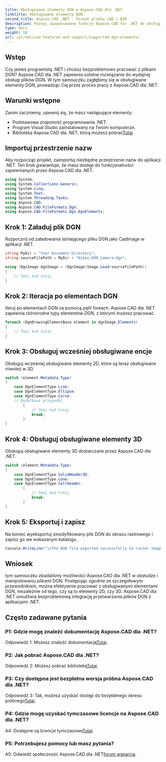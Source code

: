 ```yaml
---
title: Obsługiwane elementy DGN w Aspose.CAD dla .NET
linktitle: Obsługiwane elementy DGN
second_title: Aspose.CAD .NET - Format plików CAD i BIM
description: Poznaj zaawansowane funkcje Aspose.CAD for .NET do obsługi plików DGN. Postępuj zgodnie z naszym przewodnikiem krok po kroku, aby bezproblemowo pracować z elementami 2D i 3D.
type: docs
weight: 18
url: /pl/net/cad-features-and-support/supported-dgn-elements/
---
```

## Wstęp

Czy jesteś programistą .NET i chcesz bezproblemowo pracować z plikami DGN? Aspose.CAD dla .NET zapewnia solidne rozwiązanie do wydajnej obsługi plików DGN. W tym samouczku zagłębimy się w obsługiwane elementy DGN, prowadząc Cię przez proces pracy z Aspose.CAD dla .NET.

## Warunki wstępne

Zanim zaczniemy, upewnij się, że masz następujące elementy:

- Podstawowa znajomość programowania .NET.
- Program Visual Studio zainstalowany na Twoim komputerze.
-  Biblioteka Aspose.CAD dla .NET, którą możesz pobrać[Tutaj](https://releases.aspose.com/cad/net/).

## Importuj przestrzenie nazw

Aby rozpocząć projekt, zaimportuj niezbędne przestrzenie nazw do aplikacji .NET. Ten krok gwarantuje, że masz dostęp do funkcjonalności zapewnianych przez Aspose.CAD dla .NET.

```csharp
using System;
using System.Collections.Generic;
using System.Linq;
using System.Text;
using System.Threading.Tasks;
using Aspose.CAD;
using Aspose.CAD.FileFormats.Dgn;
using Aspose.CAD.FileFormats.Dgn.DgnElements;
```

## Krok 1: Załaduj plik DGN

Rozpocznij od załadowania istniejącego pliku DGN jako CadImage w aplikacji .NET.

```csharp
string MyDir = "Your Document Directory";
string sourceFilePath = MyDir + "Nikon_D90_Camera.dgn";

using (DgnImage dgnImage = (DgnImage)Image.Load(sourceFilePath))
{
    // Twój kod tutaj
}
```

## Krok 2: Iteracja po elementach DGN

Iteruj po elementach DGN za pomocą pętli foreach. Aspose.CAD dla .NET zapewnia różnorodne typy elementów DGN, z którymi możesz pracować.

```csharp
foreach (DgnDrawingElementBase element in dgnImage.Elements)
{
    // Twój kod tutaj
}
```

## Krok 3: Obsługuj wcześniej obsługiwane encje

Obsługuj wcześniej obsługiwane elementy 2D, które są teraz obsługiwane również w 3D.

```csharp
switch (element.Metadata.Type)
{
    case DgnElementType.Line:
    case DgnElementType.Ellipse:
    case DgnElementType.Curve:
    // Dodatkowe przypadki
        {
            // Twój kod tutaj
            break;
        }
}
```

## Krok 4: Obsługuj obsługiwane elementy 3D

Obsługuj obsługiwane elementy 3D dostarczane przez Aspose.CAD dla .NET.

```csharp
switch (element.Metadata.Type)
{
    case DgnElementType.SolidHeader3D:
    case DgnElementType.Cone:
    case DgnElementType.CellHeader:
        {
            // Twój kod tutaj
            break;
        }
}
```

## Krok 5: Eksportuj i zapisz

Na koniec wyeksportuj zmodyfikowany plik DGN do obrazu rastrowego i zapisz go we wskazanym katalogu.

```csharp
Console.WriteLine("\nThe DGN file exported successfully to raster image.\nFile saved at " + MyDir);
```

## Wniosek

tym samouczku zbadaliśmy możliwości Aspose.CAD dla .NET w obsłudze i manipulowaniu plikami DGN. Postępując zgodnie ze szczegółowym przewodnikiem, można efektywnie pracować z obsługiwanymi elementami DGN, niezależnie od tego, czy są to elementy 2D, czy 3D. Aspose.CAD dla .NET umożliwia bezproblemową integrację przetwarzania plików DGN z aplikacjami .NET.

## Często zadawane pytania

### P1: Gdzie mogę znaleźć dokumentację Aspose.CAD dla .NET?

 Odpowiedź 1: Możesz znaleźć dokumentację[Tutaj](https://reference.aspose.com/cad/net/).

### P2: Jak pobrać Aspose.CAD dla .NET?

 Odpowiedź 2: Możesz pobrać bibliotekę[Tutaj](https://releases.aspose.com/cad/net/).

### P3: Czy dostępna jest bezpłatna wersja próbna Aspose.CAD dla .NET?

 Odpowiedź 3: Tak, możesz uzyskać dostęp do bezpłatnego okresu próbnego[Tutaj](https://releases.aspose.com/).

### P4: Gdzie mogę uzyskać tymczasowe licencje na Aspose.CAD dla .NET?

 A4: Dostępne są licencje tymczasowe[Tutaj](https://purchase.aspose.com/temporary-license/).

### P5: Potrzebujesz pomocy lub masz pytania?

 A5: Odwiedź społeczność Aspose.CAD dla .NET[forum wsparcia](https://forum.aspose.com/c/cad/19).